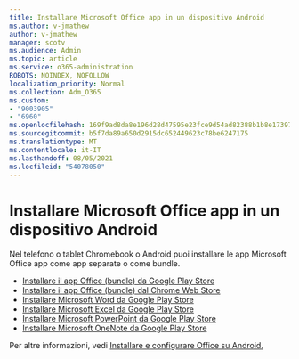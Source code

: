 ```yaml
---
title: Installare Microsoft Office app in un dispositivo Android
ms.author: v-jmathew
author: v-jmathew
manager: scotv
ms.audience: Admin
ms.topic: article
ms.service: o365-administration
ROBOTS: NOINDEX, NOFOLLOW
localization_priority: Normal
ms.collection: Adm_O365
ms.custom:
- "9003905"
- "6960"
ms.openlocfilehash: 169f9ad8da8e196d28d47595e23fce9d54ad82388b1b8e173971663b3d83d3f4
ms.sourcegitcommit: b5f7da89a650d2915dc652449623c78be6247175
ms.translationtype: MT
ms.contentlocale: it-IT
ms.lasthandoff: 08/05/2021
ms.locfileid: "54078050"
---
```

# <a name="install-microsoft-office-apps-on-an-android-device"></a>Installare Microsoft Office app in un dispositivo Android

Nel telefono o tablet Chromebook o Android puoi installare le app Microsoft Office app come app separate o come bundle.

- [Installare il app Office (bundle) da Google Play Store](https://go.microsoft.com/fwlink/?linkid=2137009)
- [Installare il app Office (bundle) dal Chrome Web Store](https://go.microsoft.com/fwlink/?linkid=2137212)
- [Installare Microsoft Word da Google Play Store](https://go.microsoft.com/fwlink/?linkid=2136994)
- [Installare Microsoft Excel da Google Play Store](https://go.microsoft.com/fwlink/?linkid=2137120)
- [Installare Microsoft PowerPoint da Google Play Store](https://go.microsoft.com/fwlink/?linkid=2137121)
- [Installare Microsoft OneNote da Google Play Store](https://go.microsoft.com/fwlink/?linkid=2137211)

Per altre informazioni, vedi [Installare e configurare Office su Android.](https://go.microsoft.com/fwlink/?linkid=2135287)
